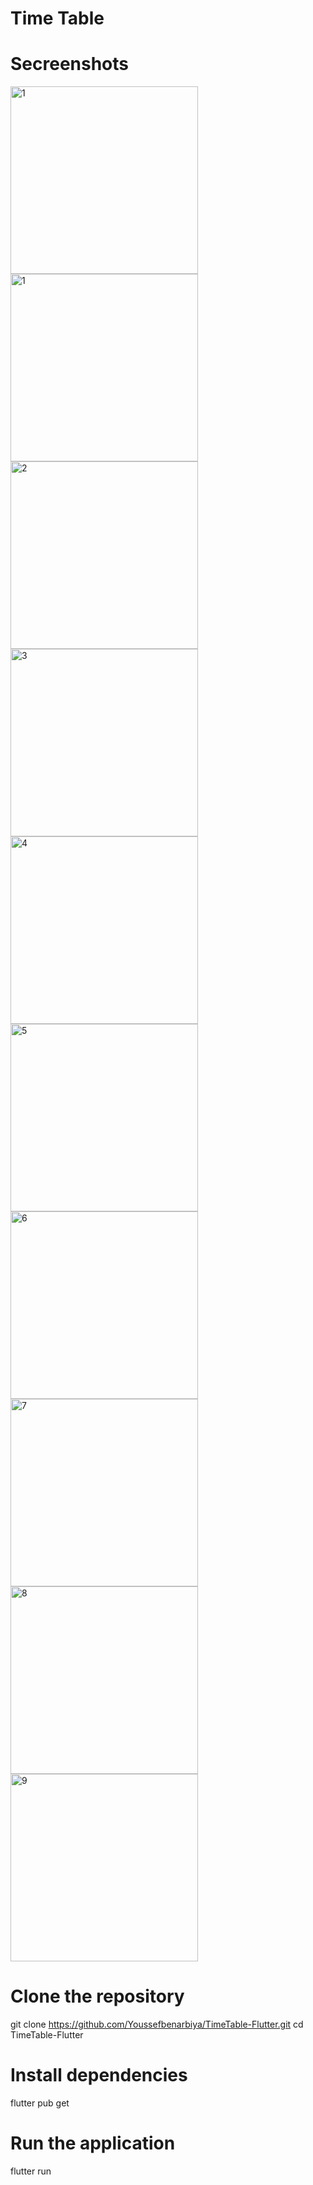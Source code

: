 # Time Table
# Secreenshots
<img src="https://github.com/user-attachments/assets/9339d176-da97-4143-b90c-5619439ac16c" alt="1" width="300" />
<img src="https://github.com/user-attachments/assets/f8b0bc7a-401d-4961-ab2d-0010336ba326" alt="1" width="300" />
<img src="https://github.com/user-attachments/assets/32531b3d-2705-4866-be43-ebe45bad6860" alt="2" width="300" />
<img src="https://github.com/user-attachments/assets/4033d22a-8bb6-4881-8e24-1423320fa9a9" alt="3" width="300" />
<img src="https://github.com/user-attachments/assets/f254bd04-3c9d-4009-ac27-b47180662b37" alt="4" width="300" />
<img src="https://github.com/user-attachments/assets/a933983b-b129-4fd3-ab9f-3e0e6c615bc9" alt="5" width="300" />
<img src="https://github.com/user-attachments/assets/f966d639-e922-4745-a65e-0c6728875027" alt="6" width="300" />
<img src="https://github.com/user-attachments/assets/e5895702-9e68-4d9a-a3ea-3062c4628866" alt="7" width="300" />
<img src="https://github.com/user-attachments/assets/00ca26af-c478-4039-84bd-1e37fe919042" alt="8" width="300" />
<img src="https://github.com/user-attachments/assets/57f024ef-116f-41e6-a7d1-1859200c45b5" alt="9" width="300" />

# Clone the repository
git clone https://github.com/Youssefbenarbiya/TimeTable-Flutter.git
cd TimeTable-Flutter

# Install dependencies
flutter pub get

# Run the application
flutter run

